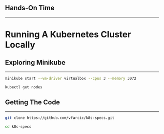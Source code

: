 ## Hands-On Time

---

# Running A Kubernetes Cluster Locally


## Exploring Minikube

---

```bash
minikube start --vm-driver virtualbox --cpus 3 --memory 3072

kubectl get nodes
```


## Getting The Code

---

```bash
git clone https://github.com/vfarcic/k8s-specs.git

cd k8s-specs
```